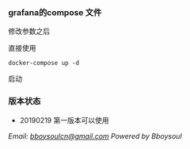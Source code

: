 ### grafana的compose 文件

修改参数之后

直接使用

`docker-compose up -d` 

启动

### 版本状态

- 20190219 第一版本可以使用

*Email: bboysoulcn@gmail.com*
*Powered by Bboysoul*
